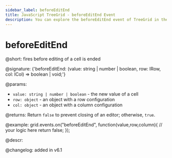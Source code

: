 ```yaml
---
sidebar_label: beforeEditEnd
title: JavaScript TreeGrid - beforeEditEnd Event 
description: You can explore the beforeEditEnd event of TreeGrid in the documentation of the DHTMLX JavaScript UI library. Browse developer guides and API reference, try out code examples and live demos, and download a free 30-day evaluation version of DHTMLX Suite 7.
---
```


# beforeEditEnd

@short: fires before editing of a cell is ended

@signature: {'beforeEditEnd: (value: string | number | boolean, row: IRow, col: ICol) => boolean | void;'}

@params:
- `value: string | number | boolean` - the new value of a cell
- `row: object` - an object with a row configuration
- `col: object` - an object with a column configuration

@returns:
Return `false` to prevent closing of an editor; otherwise, `true`.

@example:
grid.events.on("beforeEditEnd", function(value,row,column){
	// your logic here
    return false;
});

@descr:

@changelog: added in v6.1
